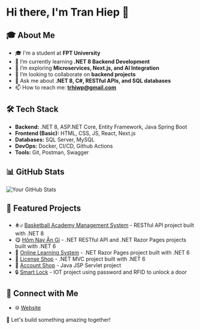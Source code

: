 # Hi there, I'm Tran Hiep 👋

## 🎓 About Me

- 🎓 I'm a student at **FPT University**
- 🔭 I’m currently learning **.NET 8 Backend Development**
- 🌱 I’m exploring **Microservices, Next.js, and AI Integration**
- 👯 I’m looking to collaborate on **backend projects**
- 💬 Ask me about **.NET 8, C#, RESTful APIs, and SQL databases**
- 📫 How to reach me: **trhiwp@gmail.com**

## 🛠 Tech Stack

- **Backend:** .NET 8, ASP.NET Core, Entity Framework, Java Spring Boot
- **Frontend (Basic):** HTML, CSS, JS, React, Next.js
- **Databases:** SQL Server, MySQL
- **DevOps:** Docker, CI/CD, Github Actions
- **Tools:** Git, Postman, Swagger

## 📊 GitHub Stats

![Your GitHub Stats](https://github-readme-stats.vercel.app/api?username=trhiep&show_icons=true&theme=radical)

## 📌 Featured Projects

- ⛹️‍♂️ [Basketball Academy Management System](https://github.com/trhiep/bams-api) - RESTful API project built with .NET 8
- 😋 [Hôm Nay Ăn Gì](https://github.com/trhiep/hom-nay-an-gi) - .NET RESTful API and .NET Razor Pages projects built with .NET 6
- 🏫 [Online Learning System](https://github.com/trhiep/online-learning-system) - .NET Razor Pages project built with .NET 6
- 🔑 [License Shop](https://github.com/trhiep/License-Key-Shop) - .NET MVC project built with .NET 6
- 👤 [Account Shop](https://github.com/trhiep/AccountShop) - Java JSP Servlet project
- 🔒 [Smart Lock](https://github.com/trhiep/SmartLock) - IOT project using password and RFID to unlock a door

## 🤝 Connect with Me

- 🌐 <a href="https://tranhiep.id.vn/" onclick="window.open(this.href); return false;">Website</a>


🚀 Let's build something amazing together!

